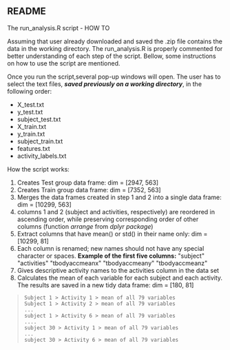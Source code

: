## README ##

The run_analysis.R script - HOW TO

Assuming that user already downloaded and saved the .zip file contains the data in the working directory.
The run_analysis.R is properly commented for better understanding of each step of the script.
Bellow, some instructions on how to use the script are mentioned.

Once you run the script,several pop-up windows will open. The user has to select the text files, ***saved previously on a working directory***, in the following order:

 - X_test.txt 
 - y_test.txt 
 - subject_test.txt 
 - X_train.txt 
 - y_train.txt
 - subject_train.txt 
 - features.txt 
 - activity_labels.txt

How the script works:

 1. Creates Test group data frame: dim = [2947, 563]
 2. Creates Train group data frame: dim = [7352, 563]
 3. Merges the data frames created in step 1 and 2 into a single data frame: dim = [10299, 563]
 4. columns 1 and 2 (subject and activities, respectively) are reordered in ascending order, while preserving corresponding order of other columns (function *arrange* from *dplyr package*)
 5. Extract columns that have mean() or std() in their name only: dim = [10299, 81]
 5. Each column is renamed; new names should not have any special character or spaces.
 **Example of the first five columns:**
    "subject"       "activities"    "tbodyaccmeanx" "tbodyaccmeany" "tbodyaccmeanz"
 6.  Gives descriptive activity names to the activities column in the data set
 7.  Calculates the mean of each variable for each subject and each activity. The results are saved in a new tidy data frame: dim = [180, 81]

>     Subject 1 > Activity 1 > mean of all 79 variables
>     Subject 1 > Activity 2 > mean of all 79 variables
>     ...
>     subject 1 > Activity 6 > mean of all 79 variables
>     ....
>     subject 30 > Activity 1 > mean of all 79 variables
>     ...
>     subject 30 > Activity 6 > mean of all 79 variables

   